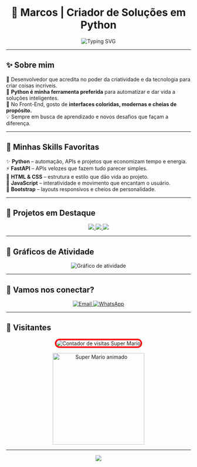 <h1 align="center">🚀 Marcos | Criador de Soluções em Python</h1>

<p align="center">
  <img src="https://readme-typing-svg.herokuapp.com?font=Fira+Code&size=22&pause=1000&color=000000&center=true&vCenter=true&multiline=true&width=600&lines=Transformando+ideias+em+projetos+incríveis;Python+%2B+Front-End+com+criatividade;Tecnologia+que+inspira+e+conecta" alt="Typing SVG" />
</p>

---

## ✨ Sobre mim

🎨 Desenvolvedor que acredita no poder da criatividade e da tecnologia para criar coisas incríveis.  
🐍 **Python é minha ferramenta preferida** para automatizar e dar vida a soluções inteligentes.  
🌈 No Front-End, gosto de **interfaces coloridas, modernas e cheias de propósito.**  
💡 Sempre em busca de aprendizado e novos desafios que façam a diferença.

---

## 🌟 Minhas Skills Favoritas

✨ **Python** – automação, APIs e projetos que economizam tempo e energia.  
⚡ **FastAPI** – APIs velozes que fazem tudo parecer simples.  
🎨 **HTML & CSS** – estrutura e estilo que dão vida ao projeto.  
🚀 **JavaScript** – interatividade e movimento que encantam o usuário.  
💜 **Bootstrap** – layouts responsivos e cheios de personalidade.

---

## 🚀 Projetos em Destaque

<p align="center">
  <a href="https://github.com/Marcozmr/Experts">
    <img src="https://github-readme-stats.vercel.app/api/pin/?username=Marcozmr&repo=Experts&theme=algolia&border_color=36BCF7" />
  </a>
  <a href="https://github.com/Marcozmr/agente.ia">
    <img src="https://github-readme-stats.vercel.app/api/pin/?username=Marcozmr&repo=agente.ia&theme=algolia&border_color=36BCF7" />
  </a>
  <a href="https://github.com/Marcozmr/project-signos">
    <img src="https://github-readme-stats.vercel.app/api/pin/?username=Marcozmr&repo=project-signos&theme=algolia&border_color=36BCF7" />
  </a>
</p>

---

## 🎨 Gráficos de Atividade

<p align="center">
  <img src="https://github-readme-activity-graph.vercel.app/graph?username=Marcozmr&theme=radical&area=true&hide_border=true&radius=8" alt="Gráfico de atividade" />
</p>

---

## 💬 Vamos nos conectar?

<p align="center">
  <a href="mailto:mr.vinicius1@icloud.com" target="_blank">
    <img src="https://img.shields.io/badge/Email-000000?style=for-the-badge&logo=gmail&logoColor=white" alt="Email" />
  </a>
  <a href="https://wa.me/5516982319218" target="_blank">
    <img src="https://img.shields.io/badge/WhatsApp-25D366?style=for-the-badge&logo=whatsapp&logoColor=white" alt="WhatsApp" />
  </a>
</p>

---

## 👀 Visitantes

<p align="center">
  <img src="https://profile-counter.glitch.me/Marcozmr/count.svg" alt="Contador de visitas Super Mario" style="border: 4px solid #FF0000; border-radius: 15px;" />
</p>

<p align="center">
  <img src="https://media.giphy.com/media/YQitE4YNQNahy/giphy.gif" width="250" alt="Super Mario animado" />
</p>

---

<p align="center">
  <img src="https://capsule-render.vercel.app/api?type=wave&color=FF0000,FFA500&height=120&section=footer&text=Obrigado%20pela%20visita!%20%F0%9F%8E%AE%20Mario%20está%20torcendo%20por%20você!&fontSize=18&fontColor=ffffff" />
</p>
